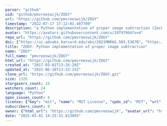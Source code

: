```yaml
---
parser: "github"
uid: "github/pmvreeswijk/ZOGY"
url: "https://github.com/pmvreeswijk/ZOGY"
timestamp: "2022-07-17 17:12:01.487709"
description: "a Python implementation of proper image subtraction (Zackay, Ofek & Gal-Yam 2016, ApJ, 830, 27)"
avatar: "https://avatars.githubusercontent.com/u/19797964?v=4"
repo_url: "https://github.com/pmvreeswijk/ZOGY"
doi: ["https://ui.adsabs.harvard.edu/abs/2021MNRAS.503.5367B", "https://ui.adsabs.harvard.edu/abs/2021ascl.soft05010V/abstract"]
title: "ZOGY: Python implementation of proper image subtraction"
name: "ZOGY"
full_name: "pmvreeswijk/ZOGY"
html_url: "https://github.com/pmvreeswijk/ZOGY"
created_at: "2017-03-02T13:26:29Z"
updated_at: "2022-06-10T13:33:15Z"
clone_url: "https://github.com/pmvreeswijk/ZOGY.git"
size: 1326
stargazers_count: 24
watchers_count: 24
language: "Python"
open_issues_count: 4
license: {"key": "mit", "name": "MIT License", "spdx_id": "MIT", "url": "https://api.github.com/licenses/mit", "node_id": "MDc6TGljZW5zZTEz"}
subscribers_count: 9
owner: {"html_url": "https://github.com/pmvreeswijk", "avatar_url": "https://avatars.githubusercontent.com/u/19797964?v=4", "login": "pmvreeswijk", "type": "User"}
date: "2025-03-01 14:25:31.813093"
---
```

